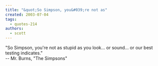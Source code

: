 ```yaml
---
title: "&quot;So Simpson, you&#039;re not as"
created: 2003-07-04
tags: 
  - quotes-214
authors: 
  - scott
---
```


"So Simpson, you're not as stupid as you look... or sound... or our best testing indicates."  
\-- Mr. Burns, "The Simpsons"
